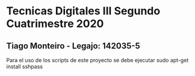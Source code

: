 # Tecnicas Digitales III Segundo Cuatrimestre 2020
	
## Tiago Monteiro - Legajo: 142035-5

Para el uso de los scripts de este proyecto se debe ejecutar
sudo apt-get install sshpass

